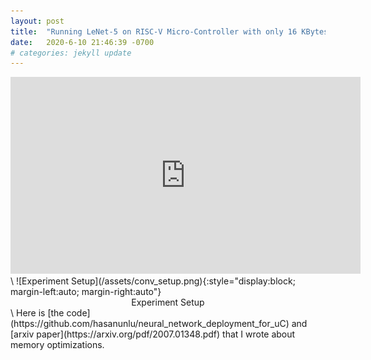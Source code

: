 ```yaml
---
layout: post
title:  "Running LeNet-5 on RISC-V Micro-Controller with only 16 KBytes Memory"
date:   2020-6-10 21:46:39 -0700
# categories: jekyll update
---
```

<div class="video-holder">
  <iframe width="560"
          height="315" 
          src="https://www.youtube.com/embed/nQN_5fDQbI4" 
          frameborder="0" 
          allowfullscreen></iframe>
</div>
\
![Experiment Setup](/assets/conv_setup.png){:style="display:block; margin-left:auto; margin-right:auto"}
<div align="center">
Experiment Setup
</div>
\
Here is [the code](https://github.com/hasanunlu/neural_network_deployment_for_uC) and [arxiv paper](https://arxiv.org/pdf/2007.01348.pdf) that I wrote about memory optimizations.
